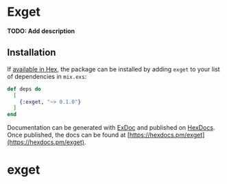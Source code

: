 # Exget

**TODO: Add description**

## Installation

If [available in Hex](https://hex.pm/docs/publish), the package can be installed
by adding `exget` to your list of dependencies in `mix.exs`:

```elixir
def deps do
  [
    {:exget, "~> 0.1.0"}
  ]
end
```

Documentation can be generated with [ExDoc](https://github.com/elixir-lang/ex_doc)
and published on [HexDocs](https://hexdocs.pm). Once published, the docs can
be found at [https://hexdocs.pm/exget](https://hexdocs.pm/exget).

# exget
